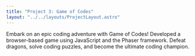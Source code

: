 ```yaml
---
title: "Project 3: Game of Codes"
layout: "../../layouts/ProjectLayout.astro"
---
```


Embark on an epic coding adventure with Game of Codes! Developed a browser-based game using JavaScript and the Phaser framework. Defeat dragons, solve coding puzzles, and become the ultimate coding champion.
